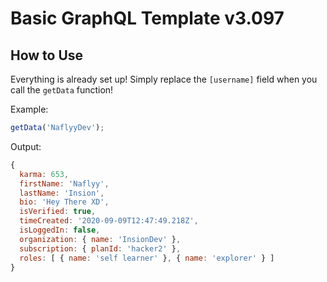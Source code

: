 # **Basic GraphQL Template v3.097**

## **How to Use**

Everything is already set up! Simply replace the `[username]` field when you call the `getData` function!

Example:
```js
getData('NaflyyDev');
```

Output:
```js
{
  karma: 653,
  firstName: 'Naflyy',
  lastName: 'Insion',
  bio: 'Hey There XD',
  isVerified: true,
  timeCreated: '2020-09-09T12:47:49.218Z',
  isLoggedIn: false,
  organization: { name: 'InsionDev' },
  subscription: { planId: 'hacker2' },
  roles: [ { name: 'self learner' }, { name: 'explorer' } ]
}
```
